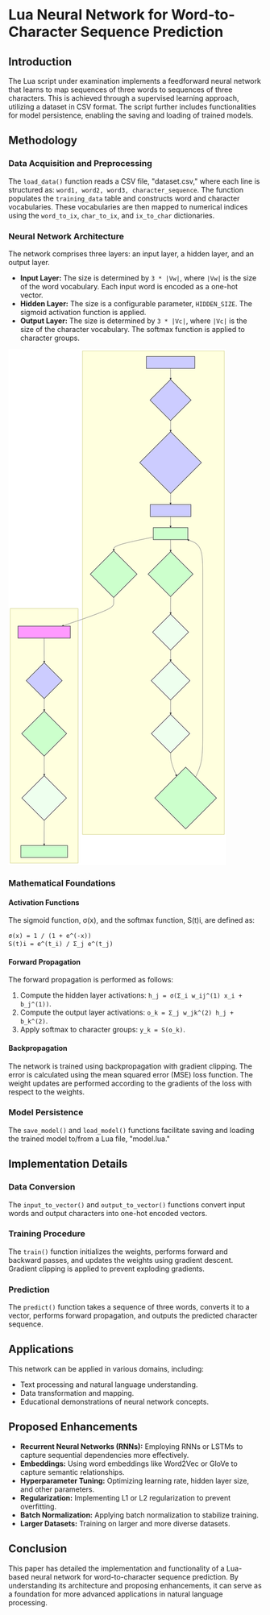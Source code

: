 # Lua Neural Network for Word-to-Character Sequence Prediction




## Introduction

The Lua script under examination implements a feedforward neural network that learns to map sequences of three words to sequences of three characters. This is achieved through a supervised learning approach, utilizing a dataset in CSV format. The script further includes functionalities for model persistence, enabling the saving and loading of trained models.

## Methodology

### Data Acquisition and Preprocessing

The `load_data()` function reads a CSV file, "dataset.csv," where each line is structured as: `word1, word2, word3, character_sequence`. The function populates the `training_data` table and constructs word and character vocabularies. These vocabularies are then mapped to numerical indices using the `word_to_ix`, `char_to_ix`, and `ix_to_char` dictionaries.

### Neural Network Architecture

The network comprises three layers: an input layer, a hidden layer, and an output layer.

* **Input Layer:** The size is determined by `3 * |Vw|`, where `|Vw|` is the size of the word vocabulary. Each input word is encoded as a one-hot vector.
* **Hidden Layer:** The size is a configurable parameter, `HIDDEN_SIZE`. The sigmoid activation function is applied.
* **Output Layer:** The size is determined by `3 * |Vc|`, where `|Vc|` is the size of the character vocabulary. The softmax function is applied to character groups.

![Neural Network Architecture](flowdiagram.svg)

### Mathematical Foundations

#### Activation Functions

The sigmoid function, σ(x), and the softmax function, S(t)i, are defined as:
```
σ(x) = 1 / (1 + e^(-x))
S(t)i = e^(t_i) / Σ_j e^(t_j)
```

#### Forward Propagation

The forward propagation is performed as follows:

1.  Compute the hidden layer activations: `h_j = σ(Σ_i w_ij^(1) x_i + b_j^(1))`.
2.  Compute the output layer activations: `o_k = Σ_j w_jk^(2) h_j + b_k^(2)`.
3.  Apply softmax to character groups: `y_k = S(o_k)`.

#### Backpropagation

The network is trained using backpropagation with gradient clipping. The error is calculated using the mean squared error (MSE) loss function. The weight updates are performed according to the gradients of the loss with respect to the weights.

### Model Persistence

The `save_model()` and `load_model()` functions facilitate saving and loading the trained model to/from a Lua file, "model.lua."

## Implementation Details

### Data Conversion

The `input_to_vector()` and `output_to_vector()` functions convert input words and output characters into one-hot encoded vectors.

### Training Procedure

The `train()` function initializes the weights, performs forward and backward passes, and updates the weights using gradient descent. Gradient clipping is applied to prevent exploding gradients.

### Prediction

The `predict()` function takes a sequence of three words, converts it to a vector, performs forward propagation, and outputs the predicted character sequence.

## Applications

This network can be applied in various domains, including:

* Text processing and natural language understanding.
* Data transformation and mapping.
* Educational demonstrations of neural network concepts.

## Proposed Enhancements

* **Recurrent Neural Networks (RNNs):** Employing RNNs or LSTMs to capture sequential dependencies more effectively.
* **Embeddings:** Using word embeddings like Word2Vec or GloVe to capture semantic relationships.
* **Hyperparameter Tuning:** Optimizing learning rate, hidden layer size, and other parameters.
* **Regularization:** Implementing L1 or L2 regularization to prevent overfitting.
* **Batch Normalization:** Applying batch normalization to stabilize training.
* **Larger Datasets:** Training on larger and more diverse datasets.

## Conclusion

This paper has detailed the implementation and functionality of a Lua-based neural network for word-to-character sequence prediction. By understanding its architecture and proposing enhancements, it can serve as a foundation for more advanced applications in natural language processing.

